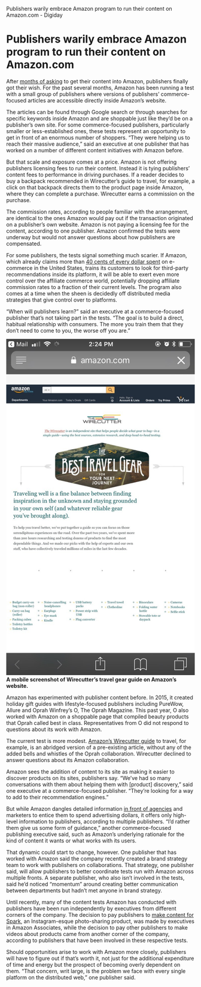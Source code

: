 Publishers warily embrace Amazon program to run their content on Amazon.com - Digiday

# Publishers warily embrace Amazon program to run their content on Amazon.com

After [months of asking](https://digiday.com/media/amazons-media-ambitions-grow-publishers-wary-dedicating-resources/) to get their content into Amazon, publishers finally got their wish. For the past several months, Amazon has been running a test with a small group of publishers where versions of publishers’ commerce-focused articles are accessible directly inside Amazon’s website.

The articles can be found through Google search or through searches for specific keywords inside Amazon and are shoppable just like they’d be on a publisher’s own site. For some commerce-focused publishers, particularly smaller or less-established ones, these tests represent an opportunity to get in front of an enormous number of shoppers. “They were helping us to reach their massive audience,” said an executive at one publisher that has worked on a number of different content initiatives with Amazon before.

But that scale and exposure comes at a price. Amazon is not offering publishers licensing fees to run their content. Instead it is tying publishers’ content fees to performance in driving purchases. If a reader decides to buy a backpack recommended in Wirecutter’s guide to travel, for example, a click on that backpack directs them to the product page inside Amazon, where they can complete a purchase. Wirecutter earns a commission on the purchase.

The commission rates, according to people familiar with the arrangement, are identical to the ones Amazon would pay out if the transaction originated on a publisher’s own website. Amazon is not paying a licensing fee for the content, according to one publisher. Amazon confirmed the tests were underway but would not answer questions about how publishers are compensated.

For some publishers, the tests signal something much scarier. If Amazon, which already claims more than [40 cents of every dollar spent](http://www.emarketer.com/newsroom/index.php/amazons-share-us-ecommerce-surpass-40-2017/) on e-commerce in the United States, trains its customers to look for third-party recommendations inside its platform, it will be able to exert even more control over the affiliate commerce world, potentially dropping affiliate commission rates to a fraction of their current levels. The program also comes at a time when the sheen is decidedly off distributed media strategies that give control over to platforms.

“When will publishers learn?” said an executive at a commerce-focused publisher that’s not taking part in the tests. “The goal is to build a direct, habitual relationship with consumers. The more you train them that they don’t need to come to you, the worse off you are.”

![wirecutterinamazon.jpg](../_resources/90e80511e2bd7f5db591666d9e43e8b9.jpg)
**A mobile screenshot of Wirecutter’s travel gear guide on Amazon’s website.**

Amazon has experimented with publisher content before. In 2015, it created holiday gift guides with lifestyle-focused publishers including PureWow, Allure and Oprah Winfrey’s O, The Oprah Magazine. This past year, O also worked with Amazon on a shoppable page that compiled beauty products that Oprah called best in class. Representatives from O did not respond to questions about its work with Amazon.

The current test is more modest. [Amazon’s Wirecutter guide](https://www.amazon.com/gp/feature.html?ie=UTF8&docId=1003003551) to travel, for example, is an abridged version of a pre-existing article, without any of the added bells and whistles of the Oprah collaboration. Wirecutter declined to answer questions about its Amazon collaboration.

Amazon sees the addition of content to its site as making it easier to discover products on its sites, publishers say. “We’ve had so many conversations with them about helping them with [product] discovery,” said one executive at a commerce-focused publisher. “They’re looking for a way to add to their recommendation engines.”

But while Amazon dangles detailed information [in front of agencies](https://digiday.com/marketing/amazon-will-soon-2000-people-advertising-new-york-city/) and marketers to entice them to spend advertising dollars, it offers only high-level information to publishers, according to multiple publishers. “I’d rather them give us some form of guidance,” another commerce-focused publishing executive said, such as Amazon’s underlying rationale for the kind of content it wants or what works with its users.

That dynamic could start to change, however. One publisher that has worked with Amazon said the company recently created a brand strategy team to work with publishers on collaborations. That strategy, one publisher said, will allow publishers to better coordinate tests run with Amazon across multiple fronts. A separate publisher, who also isn’t involved in the tests, said he’d noticed “momentum” around creating better communication between departments but hadn’t met anyone in brand strategy.

Until recently, many of the content tests Amazon has conducted with publishers have been run independently by executives from different corners of the company. The decision to pay publishers to [make content for Spark](https://www.wsj.com/articles/amazon-lures-publishers-to-new-social-network-by-paying-them-to-post-1500482959), an Instagram-esque photo-sharing product, was made by executives in Amazon Associates, while the decision to pay other publishers to make videos about products came from another corner of the company, according to publishers that have been involved in these respective tests.

Should opportunities arise to work with Amazon more closely, publishers will have to figure out if that’s worth it, not just for the additional expenditure of time and energy but the prospect of becoming overly dependent on them. “That concern, writ large, is the problem we face with every single platform on the distributed web,” one publisher said.